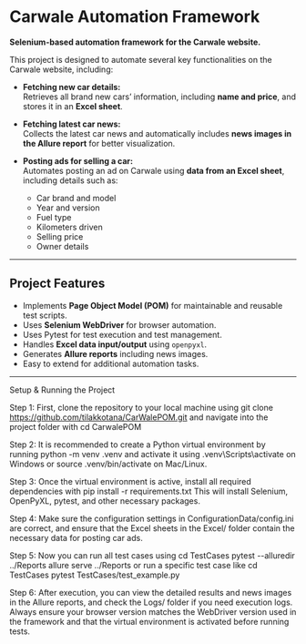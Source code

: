 # Carwale Automation Framework

**Selenium-based automation framework for the Carwale website.**  

This project is designed to automate several key functionalities on the Carwale website, including:

- **Fetching new car details:**  
  Retrieves all brand new cars’ information, including **name and price**, and stores it in an **Excel sheet**.

- **Fetching latest car news:**  
  Collects the latest car news and automatically includes **news images in the Allure report** for better visualization.

- **Posting ads for selling a car:**  
  Automates posting an ad on Carwale using **data from an Excel sheet**, including details such as:
  - Car brand and model  
  - Year and version  
  - Fuel type  
  - Kilometers driven  
  - Selling price  
  - Owner details  

---

## **Project Features**
- Implements **Page Object Model (POM)** for maintainable and reusable test scripts.  
- Uses **Selenium WebDriver** for browser automation.
- Uses Pytest for test execution and test management.
- Handles **Excel data input/output** using `openpyxl`.  
- Generates **Allure reports** including news images.  
- Easy to extend for additional automation tasks.

---

Setup & Running the Project

Step 1: First, clone the repository to your local machine using 
git clone https://github.com/tilakkotana/CarWalePOM.git
and navigate into the project folder with 
cd CarwalePOM

Step 2: It is recommended to create a Python virtual environment by running 
python -m venv .venv 
and activate it using 
.venv\Scripts\activate 
on Windows or 
source .venv/bin/activate 
on Mac/Linux.

Step 3: Once the virtual environment is active, install all required dependencies with 
pip install -r requirements.txt
This will install Selenium, OpenPyXL, pytest, and other necessary packages.

Step 4: Make sure the configuration settings in ConfigurationData/config.ini are correct, and ensure that the Excel sheets in the Excel/ folder contain the necessary data for posting car ads.

Step 5: Now you can run all test cases using 
cd TestCases
pytest --alluredir ../Reports
allure serve ../Reports
or run a specific test case like 
cd TestCases
pytest TestCases/test_example.py

Step 6: After execution, you can view the detailed results and news images in the Allure reports, and check the Logs/ folder if you need execution logs.
Always ensure your browser version matches the WebDriver version used in the framework and that the virtual environment is activated before running tests.
